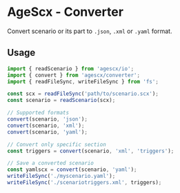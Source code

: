 # AgeScx - Converter

Convert scenario or its part to `.json`, `.xml` or `.yaml` format.

## Usage

```javascript
import { readScenario } from 'agescx/io';
import { convert } from 'agescx/converter';
import { readFileSync, writeFileSync } from 'fs';

const scx = readFileSync('path/to/scenario.scx');
const scenario = readScenario(scx);

// Supported formats
convert(scenario, 'json');
convert(scenario, 'xml');
convert(scenario, 'yaml');

// Convert only specific section
const triggers = convert(scenario, 'xml', 'triggers');

// Save a converted scenario
const yamlscx = convert(scenario, 'yaml');
writeFileSync('./myscenario.yaml');
writeFileSync('./scenariotriggers.xml', triggers);
```
